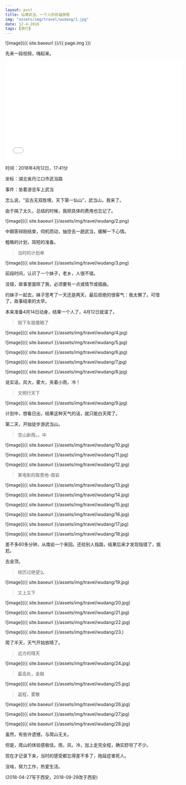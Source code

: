 ```yaml
---
layout: post
title: 仙境武当，一个人的祈福旅程
img: "assets/img/travel/wudang/1.jpg"
date: 12-4-2018
tags: [旅行]
---
```


![image]({{ site.baseurl }}/{{ page.img }})

先来一段视频，嗨起来。

<iframe width="560" height="315" src="{{ site.baseurl }}/assets/img/travel/wudang/1.mp4" frameborder="0" allowfullscreen></iframe>

时间：2018年4月12日，17:41分

坐标：湖北省丹江口市武当路

事件：坐着游览车上武当

怎么说，“亘古无双胜境，天下第一仙山”，武当山，我来了。

由于隔了太久，总结的时候，我把具体的费用也忘记了。

![image]({{ site.baseurl }}/assets/img/travel/wudang/2.png)

中期答辩刚结束，伺机而动，抽空去一趟武当，缓解一下心情。

粗略的计划，简短的准备。

> 当时的计划单

![image]({{ site.baseurl }}/assets/img/travel/wudang/3.png)

前段时间，认识了一个妹子，老乡，人很不错。

没错，故事里面除了我，必须要有一点或情节或插曲。

约妹子一起去，妹子思考了一天还是两天，最后拒绝的很客气：我太懒了。可惜了，故事结束的太早。

本来准备4月14日动身，结果一个人了，4月12日就溜了。

> 刚下车就傻眼了

![image]({{ site.baseurl }}/assets/img/travel/wudang/4.jpg)

![image]({{ site.baseurl }}/assets/img/travel/wudang/5.jpg)

![image]({{ site.baseurl }}/assets/img/travel/wudang/6.jpg)

![image]({{ site.baseurl }}/assets/img/travel/wudang/7.jpg)

![image]({{ site.baseurl }}/assets/img/travel/wudang/8.jpg)

说实话，风大，雾大，夹着小雨，冷！

> 文明行天下

![image]({{ site.baseurl }}/assets/img/travel/wudang/9.jpg)

计划中，想看日出，结果这种天气的话，就只能白天爬了。

第二天，开始徒步游武当山。

> 空山新雨。。中

![image]({{ site.baseurl }}/assets/img/travel/wudang/10.jpg)

![image]({{ site.baseurl }}/assets/img/travel/wudang/11.jpg)

![image]({{ site.baseurl }}/assets/img/travel/wudang/12.jpg)

> 某电影的取景地-南岩

![image]({{ site.baseurl }}/assets/img/travel/wudang/13.jpg)

![image]({{ site.baseurl }}/assets/img/travel/wudang/14.jpg)

![image]({{ site.baseurl }}/assets/img/travel/wudang/15.jpg)

![image]({{ site.baseurl }}/assets/img/travel/wudang/16.jpg)

![image]({{ site.baseurl }}/assets/img/travel/wudang/17.jpg)

![image]({{ site.baseurl }}/assets/img/travel/wudang/18.jpg)

差不多60多分钟，从南岩一个来回。还给别人指路，结果后来才发现指错了，尴尬。

去金顶。

> 经历过绝望么

![image]({{ site.baseurl }}/assets/img/travel/wudang/19.jpg)

> 又上又下

![image]({{ site.baseurl }}/assets/img/travel/wudang/20.jpg)

![image]({{ site.baseurl }}/assets/img/travel/wudang/21.jpg)

![image]({{ site.baseurl }}/assets/img/travel/wudang/22.jpg)

![image]({{ site.baseurl }}/assets/img/travel/wudang/23.)

爬了半天，天气开始放晴了。

> 远方的晴天

![image]({{ site.baseurl }}/assets/img/travel/wudang/24.jpg)

> 最高处，金殿

![image]({{ site.baseurl }}/assets/img/travel/wudang/25.jpg)

> 返程，雾散

![image]({{ site.baseurl }}/assets/img/travel/wudang/26.jpg)

![image]({{ site.baseurl }}/assets/img/travel/wudang/27.jpg)

![image]({{ site.baseurl }}/assets/img/travel/wudang/28.jpg)

虽然，有些许遗憾，与爬山无关。

但是，爬山的体验感极佳。雨，风，冷，加上走完全程，确实舒坦了不少。

现在才记录下来，当时的感受都忘得差不多了，拖延症害死人。

没啥，努力工作，热爱生活。

(2018-04-27写于西安，2018-09-29改于西安)






